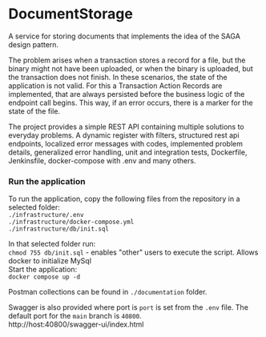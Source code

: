 # DocumentStorage
A service for storing documents that implements the idea of the SAGA design pattern.

The problem arises when a transaction stores a record for a file, but the binary might not have been uploaded,
or when the binary is uploaded, but the transaction does not finish. In these scenarios, the state of the
application is not valid. For this a Transaction Action Records are implemented, that are always persisted
before the business logic of the endpoint call begins. This way, if an error occurs, there is a marker for the
state of the file.

The project provides a simple REST API containing multiple solutions to everyday problems.
A dynamic register with filters, structured rest api endpoints, localized error messages with codes,
implemented problem details, generalized error handling, unit and integration tests, Dockerfile,
Jenkinsfile, docker-compose with .env and many others.

### Run the application
To run the application, copy the following files from the repository in a selected folder:  
`./infrastructure/.env`  
`./infrastructure/docker-compose.yml`  
`./infrastructure/db/init.sql`  

In that selected folder run:  
`chmod 755 db/init.sql` - enables "other" users to execute the script. Allows docker to initialize MySql  
Start the application:  
`docker compose up -d`

Postman collections can be found in `./documentation` folder.

Swagger is also provided where port is `port` is set from the `.env` file. 
The default port for the `main` branch is `40800`.  
http://host:40800/swagger-ui/index.html
